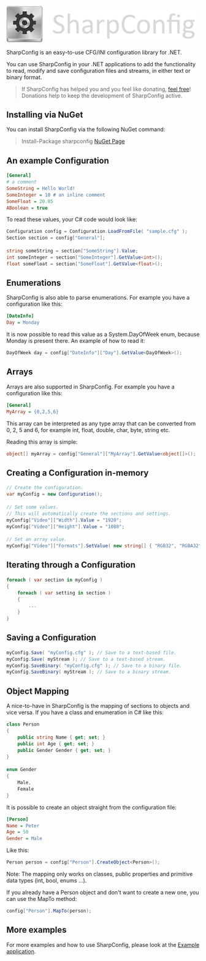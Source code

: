 ![sharpconfig_logo.png](sharpconfig_logo.png)

SharpConfig is an easy-to-use CFG/INI configuration library for .NET.

You can use SharpConfig in your .NET applications to add the functionality
to read, modify and save configuration files and streams, in either text or binary format.

> If SharpConfig has helped you and you feel like donating, [feel free](https://www.paypal.com/cgi-bin/webscr?cmd=_s-xclick&hosted_button_id=WWN94LMDN5HMC)!
> Donations help to keep the development of SharpConfig active.

Installing via NuGet
---
You can install SharpConfig via the following NuGet command:
> Install-Package sharpconfig
[NuGet Page](https://www.nuget.org/packages/sharpconfig/)



An example Configuration
---
```cfg
[General]
# a comment
SomeString = Hello World!
SomeInteger = 10 # an inline comment
SomeFloat = 20.05
ABoolean = true
```

To read these values, your C# code would look like:
```csharp
Configuration config = Configuration.LoadFromFile( "sample.cfg" );
Section section = config["General"];

string someString = section["SomeString"].Value;
int someInteger = section["SomeInteger"].GetValue<int>();
float someFloat = section["SomeFloat"].GetValue<float>();
```

Enumerations
---

SharpConfig is also able to parse enumerations.
For example you have a configuration like this:
```cfg
[DateInfo]
Day = Monday
```

It is now possible to read this value as a System.DayOfWeek enum, because Monday is present there.
An example of how to read it:

```csharp
DayOfWeek day = config["DateInfo"]["Day"].GetValue<DayOfWeek>();
```

Arrays
---

Arrays are also supported in SharpConfig.
For example you have a configuration like this:
```cfg
[General]
MyArray = {0,2,5,6}
```

This array can be interpreted as any type array that can be converted from 0, 2, 5 and 6, for example int, float, double, char, byte, string etc.

Reading this array is simple:
```csharp
object[] myArray = config["General"]["MyArray"].GetValue<object[]>();
```

Creating a Configuration in-memory
---

```csharp
// Create the configuration.
var myConfig = new Configuration();

// Set some values.
// This will automatically create the sections and settings.
myConfig["Video"]["Width"].Value = "1920";
myConfig["Video"]["Height"].Value = "1080";

// Set an array value.
myConfig["Video"]["Formats"].SetValue( new string[] { "RGB32", "RGBA32" } );
```

Iterating through a Configuration
---

```csharp
foreach ( var section in myConfig )
{
    foreach ( var setting in section )
    {
        ...
    }
}
```

Saving a Configuration
---

```csharp
myConfig.Save( "myConfig.cfg" ); // Save to a text-based file.
myConfig.Save( myStream ); // Save to a text-based stream.
myConfig.SaveBinary( "myConfig.cfg" ); // Save to a binary file.
myConfig.SaveBinary( myStream ); // Save to a binary stream.
```

Object Mapping
---

A nice-to-have in SharpConfig is the mapping of sections to objects and vice versa.
If you have a class and enumeration in C# like this:
```csharp
class Person
{
    public string Name { get; set; }
    public int Age { get; set; }
    public Gender Gender { get; set; }
}

enum Gender
{
    Male,
    Female
}
```

It is possible to create an object straight from the configuration file:
```cfg
[Person]
Name = Peter
Age = 50
Gender = Male
```
Like this:
```csharp
Person person = config["Person"].CreateObject<Person>();
```

Note: The mapping only works on classes, public properties and primitive data types (int, bool, enums ...).

If you already have a Person object and don't want to create a new one, you can use the MapTo method:
```csharp
config["Person"].MapTo(person);
```

More examples
---
For more examples and how to use SharpConfig, please look at the [Example application](https://github.com/cemdervis/SharpConfig/blob/master/Example/Program.cs).
